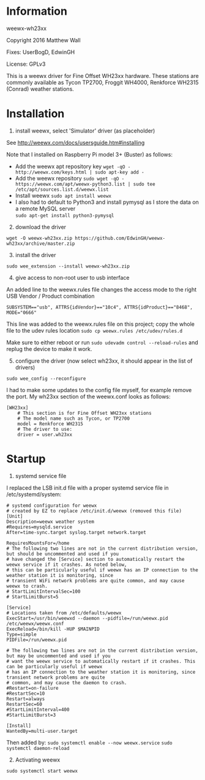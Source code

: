# Information
weewx-wh23xx

Copyright 2016 Matthew Wall

Fixes: UserBogD, EdwinGH

License: GPLv3

This is a weewx driver for Fine Offset WH23xx hardware.  These stations are commonly available as Tycon TP2700, Froggit WH4000, Renkforce WH2315 (Conrad) weather stations.

# Installation

1. install weewx, select 'Simulator' driver (as placeholder)

See http://weewx.com/docs/usersguide.htm#installing

Note that I installed on Raspberry Pi model 3+ (Buster) as follows:
* Add the weewx apt repository key
`wget -qO - http://weewx.com/keys.html | sudo apt-key add -`
* Add the weewx repository
`sudo wget -qO - https://weewx.com/apt/weewx-python3.list | sudo tee /etc/apt/sources.list.d/weewx.list`
* Install weewx
`sudo apt install weewx`
* I also had to default to Python3 and install pymysql as I store the data on a remote MySQL server  
`sudo apt-get install python3-pymysql`

2. download the driver

`wget -O weewx-wh23xx.zip https://github.com/EdwinGH/weewx-wh23xx/archive/master.zip`

3. install the driver

`sudo wee_extension --install weewx-wh23xx.zip`

4. give access to non-root user to usb interface

An added line to the weewx.rules file changes the access mode to the right USB Vendor / Product combination
```
SUBSYSTEM=="usb", ATTRS{idVendor}=="10c4", ATTRS{idProduct}=="8468", MODE="0666"
```

This line was added to the weewx.rules file on this project; copy the whole file to the udev rules location
`sudo cp weewx.rules /etc/udev/rules.d`

Make sure to either reboot or run
`sudo udevadm control --reload-rules`
and replug the device to make it work.

5. configure the driver (now select wh23xx, it should appear in the list of drivers)

`sudo wee_config --reconfigure`

I had to make some updates to the config file myself, for example remove the port. My wh23xx section of the weewx.conf looks as follows:
```
[WH23xx]
    # This section is for Fine Offset WH23xx stations    
    # The model name such as Tycon, or TP2700
    model = Renkforce WH2315
    # The driver to use:
    driver = user.wh23xx
```
# Startup

1. systemd service file

I replaced the LSB init.d file with a proper systemd service file in /etc/systemd/system:
```
# systemd configuration for weewx
# created by EZ to replace /etc/init.d/weewx (removed this file)
[Unit]
Description=weewx weather system
#Requires=mysqld.service
After=time-sync.target syslog.target network.target

RequiresMountsFor=/home
# The following two lines are not in the current distribution version, but should be uncommented and used if you
# have changed the [Service] section to automatically restart the weewx service if it crashes. As noted below,
# this can be particularly useful if weewx has an IP connection to the weather station it is monitoring, since
# transient WiFi network problems are quite common, and may cause weewx to crash.
# StartLimitIntervalSec=100
# StartLimitBurst=5

[Service]
# Locations taken from /etc/defaults/weewx
ExecStart=/usr/bin/weewxd --daemon --pidfile=/run/weewx.pid /etc/weewx/weewx.conf
ExecReload=/bin/kill -HUP $MAINPID
Type=simple
PIDFile=/run/weewx.pid

# The following two lines are not in the current distribution version, but may be uncommented and used if you
# want the weewx service to automatically restart if it crashes. This can be particularly useful if weewx
# has an IP connection to the weather station it is monitoring, since transient network problems are quite
# common, and may cause the daemon to crash.
#Restart=on-failure
#RestartSec=10
Restart=always
RestartSec=60
#StartLimitInterval=400
#StartLimitBurst=3

[Install]
WantedBy=multi-user.target
```
Then added by:
`sudo systemctl enable --now weewx.service`
`sudo systemctl daemon-reload`

2. Activating weewx

`sudo systemctl start weewx`
